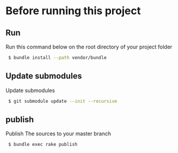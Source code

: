 # Before running this project  
## Run    
Run this command below on the root directory of your project folder
```bash
 $ bundle install --path vendor/bundle
```

## Update submodules   
 Update submodules
```bash
 $ git submodule update --init --recursive
```

## publish  
 Publish The sources to your master branch
```bash
 $ bundle exec rake publish
```
